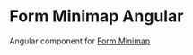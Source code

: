 # Form Minimap Angular

Angular component for [Form Minimap](https://github.com/sparrowhawk-ea/fmmp-core)
